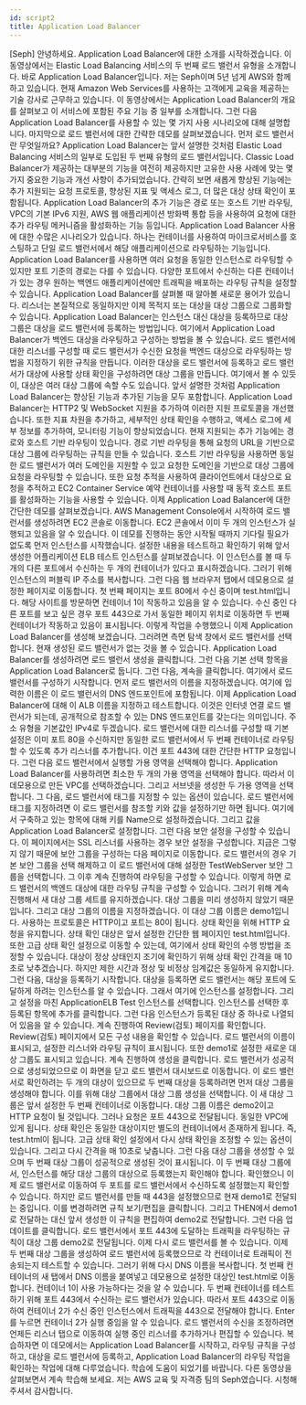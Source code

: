 ```yaml
---
id: script2
title: Application Load Balancer
---
```


[Seph] 안녕하세요. Application Load Balancer에 대한 소개를 시작하겠습니다. 이 동영상에서는 Elastic Load Balancing 서비스의 두 번째 로드 밸런서 유형을 소개합니다. 바로 Application Load Balancer입니다. 저는 Seph이며 5년 넘게 AWS와 함께하고 있습니다. 현재 Amazon Web Services를 사용하는 고객에게 교육을 제공하는 기술 강사로 근무하고 있습니다. 이 동영상에서는 Application Load Balancer의 개요를 살펴보고 이 서비스에 포함된 주요 기능 중 일부를 소개합니다. 그런 다음 Application Load Balancer를 사용할 수 있는 몇 가지 사용 시나리오에 대해 설명합니다. 마지막으로 로드 밸런서에 대한 간략한 데모를 살펴보겠습니다. 먼저 로드 밸런서란 무엇일까요? Application Load Balancer는 앞서 설명한 것처럼 Elastic Load Balancing 서비스의 일부로 도입된 두 번째 유형의 로드 밸런서입니다. Classic Load Balancer가 제공하는 대부분의 기능을 여전히 제공하지만 고유한 사용 사례에 맞는 몇 가지 중요한 기능과 개선 사항이 추가되었습니다. 간략히 보면 새롭게 향상된 기능에는 추가 지원되는 요청 프로토콜, 향상된 지표 및 액세스 로그, 더 많은 대상 상태 확인이 포함됩니다. Application Load Balancer의 추가 기능은 경로 또는 호스트 기반 라우팅, VPC의 기본 IPv6 지원, AWS 웹 애플리케이션 방화벽 통합 등을 사용하여 요청에 대한 추가 라우팅 메커니즘을 활성화하는 기능 등입니다. Application Load Balancer 사용에 대한 수많은 시나리오가 있습니다. 하나는 컨테이너를 사용하여 마이크로서비스를 호스팅하고 단일 로드 밸런서에서 해당 애플리케이션으로 라우팅하는 기능입니다. Application Load Balancer를 사용하면 여러 요청을 동일한 인스턴스로 라우팅할 수 있지만 포트 기준의 경로는 다를 수 있습니다. 다양한 포트에서 수신하는 다른 컨테이너가 있는 경우 원하는 백엔드 애플리케이션에만 트래픽을 배포하는 라우팅 규칙을 설정할 수 있습니다. Application Load Balancer를 살펴볼 때 알아볼 새로운 용어가 있습니다. 리스너는 본질적으로 동일하지만 이제 목적지 또는 대상을 대상 그룹으로 그룹화할 수 있습니다. Application Load Balancer는 인스턴스 대신 대상을 등록하므로 대상 그룹은 대상을 로드 밸런서에 등록하는 방법입니다. 여기에서 Application Load Balancer가 백엔드 대상을 라우팅하고 구성하는 방법을 볼 수 있습니다. 로드 밸런서에 대한 리스너를 구성할 때 로드 밸런서가 수신한 요청을 백엔드 대상으로 라우팅하는 방법을 지정하기 위한 규칙을 만듭니다. 이러한 대상을 로드 밸런서에 등록하고 로드 밸런서가 대상에 사용할 상태 확인을 구성하려면 대상 그룹을 만듭니다. 여기에서 볼 수 있듯이, 대상은 여러 대상 그룹에 속할 수도 있습니다. 앞서 설명한 것처럼 Application Load Balancer는 향상된 기능과 추가된 기능을 모두 포함합니다. Application Load Balancer는 HTTP2 및 WebSocket 지원을 추가하여 이러한 지원 프로토콜을 개선했습니다. 또한 지표 차원을 추가하고, 세부적인 상태 확인을 수행하고, 액세스 로그에 세부 정보를 추가하여, 모니터링 기능이 향상되었습니다. 현재 지원되는 추가 기능에는 경로와 호스트 기반 라우팅이 있습니다. 경로 기반 라우팅을 통해 요청의 URL을 기반으로 대상 그룹에 라우팅하는 규칙을 만들 수 있습니다. 호스트 기반 라우팅을 사용하면 동일한 로드 밸런서가 여러 도메인을 지원할 수 있고 요청한 도메인을 기반으로 대상 그룹에 요청을 라우팅할 수 있습니다. 또한 요청 추적을 사용하여 클라이언트에서 대상으로 요청을 추적하고 EC2 Container Service 예약 컨테이너를 사용할 때 동적 호스트 포트를 활성화하는 기능을 사용할 수 있습니다. 이제 Application Load Balancer에 대한 간단한 데모를 살펴보겠습니다. AWS Management Console에서 시작하여 로드 밸런서를 생성하려면 EC2 콘솔로 이동합니다. EC2 콘솔에서 이미 두 개의 인스턴스가 실행되고 있음을 알 수 있습니다. 이 데모를 진행하는 동안 시작될 때까지 기다릴 필요가 없도록 먼저 인스턴스를 시작했습니다. 설정한 내용을 테스트하고 확인하기 위해 앞서 생성한 어플리케이션 ELB 테스트 인스턴스를 살펴보겠습니다. 이 인스턴스를 볼 때 두 개의 다른 포트에서 수신하는 두 개의 컨테이너가 있다고 표시하겠습니다. 그러기 위해 인스턴스의 퍼블릭 IP 주소를 복사합니다. 그런 다음 웹 브라우저 탭에서 데모용으로 설정한 페이지로 이동합니다. 첫 번째 페이지는 포트 80에서 수신 중이며 test.html입니다. 해당 사이트를 방문하면 컨테이너 1이 작동하고 있음을 알 수 있습니다. 수신 중인 다른 포트를 보고 싶은 경우 포트 443으로 가서 동일한 페이지 위치로 이동하면 두 번째 컨테이너가 작동하고 있음이 표시됩니다. 이렇게 작업을 수행했으니 이제 Application Load Balancer를 생성해 보겠습니다. 그러려면 측면 탐색 창에서 로드 밸런서를 선택합니다. 현재 생성된 로드 밸런서가 없는 것을 볼 수 있습니다. Application Load Balancer를 생성하려면 로드 밸런서 생성을 클릭합니다. 그런 다음 기본 선택 항목을 Application Load Balancer로 둡니다. 그런 다음, 계속을 클릭합니다. 여기에서 로드 밸런서를 구성하기 시작합니다. 먼저 로드 밸런서의 이름을 지정하겠습니다. 여기에 입력한 이름은 이 로드 밸런서의 DNS 엔드포인트에 포함됩니다. 이제 Application Load Balancer에 대해 이 ALB 이름을 지정하고 테스트합니다. 이것은 인터넷 연결 로드 밸런서가 되는데, 공개적으로 참조할 수 있는 DNS 엔드포인트를 갖는다는 의미입니다. 주소 유형을 기본값인 IPv4로 두겠습니다. 로드 밸런서에 대한 리스너를 구성할 때 기본 설정은 이미 포트 80을 수신하지만 동일한 로드 밸런서에서 두 번째 컨테이너로 라우팅할 수 있도록 추가 리스너를 추가합니다. 이건 포트 443에 대한 간단한 HTTP 요청입니다. 그런 다음 로드 밸런서에서 실행할 가용 영역을 선택해야 합니다. Application Load Balancer를 사용하려면 최소한 두 개의 가용 영역을 선택해야 합니다. 따라서 이 데모용으로 만든 VPC를 선택하겠습니다. 그리고 서브넷을 생성한 두 가용 영역을 선택합니다. 그 다음, 로드 밸런서에 태그를 지정할 수 있는 옵션이 있습니다. 로드 밸런서에 태그를 지정하려면 이 로드 밸런서를 참조할 키와 값을 설정하기만 하면 됩니다. 여기에서 구축하고 있는 항목에 대해 키를 Name으로 설정하겠습니다. 그리고 값을 Application Load Balancer로 설정합니다. 그런 다음 보안 설정을 구성할 수 있습니다. 이 페이지에서는 SSL 리스너를 사용하는 경우 보안 설정을 구성합니다. 지금은 그렇지 않기 때문에 보안 그룹을 구성하는 다음 페이지로 이동합니다. 로드 밸런서의 경우 기본 보안 그룹을 선택 해제하고 이 로드 밸런서에 대해 설정한 TestWebServer 보안 그룹을 선택합니다. 그 이후 계속 진행하여 라우팅을 구성할 수 있습니다. 이렇게 하면 로드 밸런서의 백엔드 대상에 대한 라우팅 규칙을 구성할 수 있습니다. 그러기 위해 계속 진행해서 새 대상 그룹 세트를 유지하겠습니다. 대상 그룹을 미리 생성하지 않았기 때문입니다. 그리고 대상 그룹의 이름을 지정하겠습니다. 이 대상 그룹 이름은 demo1입니다. 사용하는 프로토콜은 HTTP이고 포트는 80이 됩니다. 상태 확인을 위해 HTTP 요청을 유지합니다. 상태 확인 대상은 앞서 설정한 간단한 웹 페이지인 test.html입니다. 또한 고급 상태 확인 설정으로 이동할 수 있는데, 여기에서 상태 확인의 수행 방법을 조정할 수 있습니다. 대상이 정상 상태인지 조기에 확인하기 위해 상태 확인 간격을 매 10초로 낮추겠습니다. 하지만 제한 시간과 정상 및 비정상 임계값은 동일하게 유지합니다. 그런 다음, 대상을 등록하기 시작합니다. 대상을 등록하면 로드 밸런서는 해당 포트에 도달하게 하려는 인스턴스를 알 수 있습니다. 그래서 여기에 인스턴스를 설정합니다. 그리고 설정을 마친 ApplicationELB Test 인스턴스를 선택합니다. 인스턴스를 선택한 후 등록된 항목에 추가를 클릭합니다. 그런 다음 인스턴스가 등록된 대상 중 하나로 나열되어 있음을 알 수 있습니다. 계속 진행하여 Review(검토) 페이지를 확인합니다. Review(검토) 페이지에서 모든 구성 내용을 확인할 수 있습니다. 로드 밸런서의 이름이 표시되고, 설정한 리스너와 라우팅 규칙이 표시됩니다. 또한 demo1로 설정한 새로운 대상 그룹도 표시되고 있습니다. 계속 진행하여 생성을 클릭합니다. 로드 밸런서가 성공적으로 생성되었으므로 이 화면을 닫고 로드 밸런서 대시보드로 이동합니다. 이 로드 밸런서로 확인하려는 두 개의 대상이 있으므로 두 번째 대상을 등록하려면 먼저 대상 그룹을 생성해야 합니다. 이를 위해 대상 그룹에서 대상 그룹 생성을 선택합니다. 이 새 대상 그룹은 앞서 설정한 두 번째 컨테이너로 이동합니다. 대상 그룹 이름은 demo2이고 HTTP 요청이 될 것입니다. 그러나 요청은 포트 443으로 전달됩니다. 동일한 VPC에 있게 됩니다. 상태 확인은 동일한 대상이지만 별도의 컨테이너에서 존재하게 됩니다. 즉, test.html이 됩니다. 고급 상태 확인 설정에서 다시 상태 확인을 조정할 수 있는 옵션이 있습니다. 그리고 다시 간격을 매 10초로 낮춥니다. 그런 다음 대상 그룹을 생성할 수 있으며 두 번째 대상 그룹이 성공적으로 생성된 것이 표시됩니다. 이 두 번째 대상 그룹에서, 인스턴스를 해당 대상 그룹의 대상으로 등록했는지 확인해야 합니다. 확인했으니 이제 로드 밸런서로 이동하여 두 포트를 로드 밸런서에서 수신하도록 설정했는지 확인할 수 있습니다. 하지만 로드 밸런서를 만들 때 443을 설정했으므로 현재 demo1로 전달되는 중입니다. 이를 변경하려면 규칙 보기/편집을 클릭합니다. 그리고 THEN에서 demo1로 전달하는 대신 앞서 생성한 이 규칙을 편집하여 demo2로 전달합니다. 그런 다음 업데이트를 클릭합니다. 로드 밸런서에서 포트 443에 도달하는 트래픽을 라우팅하는 규칙이 대상 그룹 demo2로 전달됩니다. 이제 다시 로드 밸런서를 볼 수 있습니다. 이제 두 번째 대상 그룹을 생성하여 로드 밸런서에 등록했으므로 각 컨테이너로 트래픽이 전송되는지 테스트할 수 있습니다. 그러기 위해 다시 DNS 이름을 복사합니다. 첫 번째 컨테이너의 새 탭에서 DNS 이름을 붙여넣고 데모용으로 설정한 대상인 test.html로 이동합니다. 컨테이너 1이 사용 가능하다는 것을 알 수 있습니다. 두 번째 컨테이너를 테스트하기 위해 포트 443에서 수신하는 로드 밸런서가 있습니다. 따라서 포트 443으로 이동하여 컨테이너 2가 수신 중인 인스턴스에서 트래픽을 443으로 전달해야 합니다. Enter를 누르면 컨테이너 2가 실행 중임을 알 수 있습니다. 로드 밸런서의 수신을 조정하려면 언제든 리스너 탭으로 이동하여 실행 중인 리스너를 추가하거나 편집할 수 있습니다. 복습하자면 이 데모에서는 Application Load Balancer를 시작하고, 라우팅 규칙을 구성하고, 대상을 로드 밸런서에 등록하고, Application Load Balancer의 라우팅 작업을 확인하는 작업에 대해 다루었습니다. 학습에 도움이 되었기를 바랍니다. 다른 동영상을 살펴보면서 계속 학습해 보세요. 저는 AWS 교육 및 자격증 팀의 Seph였습니다. 시청해 주셔서 감사합니다.
